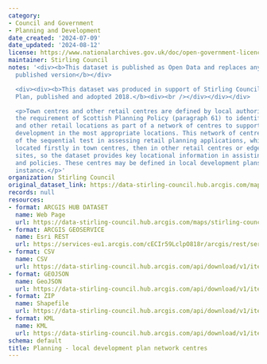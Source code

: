 ```yaml
---
category:
- Council and Government
- Planning and Development
date_created: '2024-07-09'
date_updated: '2024-08-12'
license: https://www.nationalarchives.gov.uk/doc/open-government-licence/version/3/
maintainer: Stirling Council
notes: '<div><b>This dataset is published as Open Data and replaces any previously
  published version</b></div>

  <div><div><b>This dataset was produced in support of Stirling Council''s Local Development
  Plan, published and adopted 2018.</b><div><br /></div></div></div>

  <p>Town centres and other retail centres are defined by local authorities to meet
  the requirement of Scottish Planning Policy (paragraph 61) to identify town centres
  and other retail locations as part of a network of centres to support retail type
  development in the most appropriate locations. This network of centres forms part
  of the sequential test in assessing retail planning applications, which should be
  located firstly in town centres, then in other retail centres or edge-of-centre
  sites, so the dataset provides key locational information in assisting retail planning
  and policies. These centres may be defined in local development plans in the first
  instance.</p>'
organization: Stirling Council
original_dataset_link: https://data-stirling-council.hub.arcgis.com/maps/stirling-council::planning-local-development-plan-network-centres
records: null
resources:
- format: ARCGIS HUB DATASET
  name: Web Page
  url: https://data-stirling-council.hub.arcgis.com/maps/stirling-council::planning-local-development-plan-network-centres
- format: ARCGIS GEOSERVICE
  name: Esri REST
  url: https://services-eu1.arcgis.com/cECIr59LclpO818r/arcgis/rest/services/planning_ldp_network_centres/FeatureServer/1
- format: CSV
  name: CSV
  url: https://data-stirling-council.hub.arcgis.com/api/download/v1/items/9098c263a4214aa7a364fe872f5ca35e/csv?layers=1
- format: GEOJSON
  name: GeoJSON
  url: https://data-stirling-council.hub.arcgis.com/api/download/v1/items/9098c263a4214aa7a364fe872f5ca35e/geojson?layers=1
- format: ZIP
  name: Shapefile
  url: https://data-stirling-council.hub.arcgis.com/api/download/v1/items/9098c263a4214aa7a364fe872f5ca35e/shapefile?layers=1
- format: KML
  name: KML
  url: https://data-stirling-council.hub.arcgis.com/api/download/v1/items/9098c263a4214aa7a364fe872f5ca35e/kml?layers=1
schema: default
title: Planning - local development plan network centres
---
```

